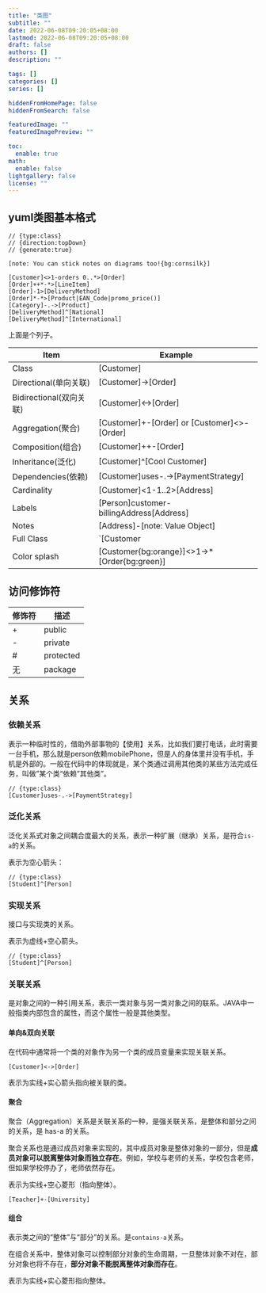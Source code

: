 ```yaml
---
title: "类图"
subtitle: ""
date: 2022-06-08T09:20:05+08:00
lastmod: 2022-06-08T09:20:05+08:00
draft: false
authors: []
description: ""

tags: []
categories: []
series: []

hiddenFromHomePage: false
hiddenFromSearch: false

featuredImage: ""
featuredImagePreview: ""

toc:
  enable: true
math:
  enable: false
lightgallery: false
license: ""
---
```


<!--more-->
## yuml类图基本格式

```
// {type:class}
// {direction:topDown}
// {generate:true}

[note: You can stick notes on diagrams too!{bg:cornsilk}]

[Customer]<>1-orders 0..*>[Order]
[Order]++*-*>[LineItem]
[Order]-1>[DeliveryMethod]
[Order]*-*>[Product|EAN_Code|promo_price()]
[Category]-.->[Product]
[DeliveryMethod]^[National]
[DeliveryMethod]^[International]
```

上面是个列子。

| Item                    | Example                                       |
| ----------------------- | --------------------------------------------- |
| Class                   | [Customer]                                    |
| Directional(单向关联)   | [Customer]->[Order]                           |
| Bidirectional(双向关联) | [Customer]<->[Order]                          |
| Aggregation(聚合)       | [Customer]+-[Order] or [Customer]<>-[Order]   |
| Composition(组合)       | [Customer]++-[Order]                          |
| Inheritance(泛化)       | [Customer]^[Cool Customer]                    |
| Dependencies(依赖)      | [Customer]uses-.->[PaymentStrategy]           |
| Cardinality             | [Customer]<1-1..2>[Address]                   |
| Labels                  | [Person]customer-billingAddress[Address]      |
| Notes                   | [Address]-[note: Value Object]                |
| Full Class              | `[Customer                                    |
| Color splash            | [Customer{bg:orange}]<>1->\*[Order{bg:green}] |

## 访问修饰符

| 修饰符 | 描述      |
| ------ | --------- |
| +      | public    |
| -      | private   |
| #      | protected |
| 无     | package   |

## 关系

### 依赖关系

表示一种临时性的，借助外部事物的【使用】关系，比如我们要打电话，此时需要一台手机，那么就是person依赖mobilePhone，但是人的身体里并没有手机，手机是外部的。一般在代码中的体现就是，某个类通过调用其他类的某些方法完成任务，叫做”某个类“依赖”其他类”。

```
// {type:class}
[Customer]uses-.->[PaymentStrategy]
```

### 泛化关系

泛化关系式对象之间耦合度最大的关系，表示一种扩展（继承）关系，是符合`is-a`的关系。

表示为空心箭头：

```
// {type:class}
[Student]^[Person]
```

### 实现关系

接口与实现类的关系。

表示为虚线+空心箭头。

```
// {type:class}
[Student]^[Person]
```

### 关联关系

是对象之间的一种引用关系，表示一类对象与另一类对象之间的联系。JAVA中一般指类内部包含的属性，而这个属性一般是其他类型。

#### 单向&双向关联

在代码中通常将一个类的对象作为另一个类的成员变量来实现关联关系。

```
[Customer]<->[Order]
```

表示为实线+实心箭头指向被关联的类。

#### 聚合

聚合（Aggregation）关系是关联关系的一种，是强关联关系，是整体和部分之间的关系，是 has-a 的关系。

聚合关系也是通过成员对象来实现的，其中成员对象是整体对象的一部分，但是**成员对象可以脱离整体对象而独立存在**。例如，学校与老师的关系，学校包含老师，但如果学校停办了，老师依然存在。

表示为实线+空心菱形（指向整体）。

```
[Teacher]+-[University]
```

#### 组合

表示类之间的“整体”与“部分”的关系。是`contains-a`关系。

在组合关系中，整体对象可以控制部分对象的生命周期，一旦整体对象不对在，部分对象也将不存在，**部分对象不能脱离整体对象而存在**。

表示为实线+实心菱形指向整体。